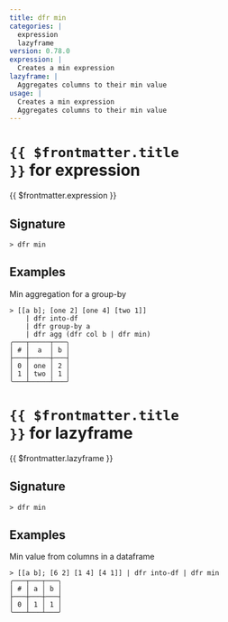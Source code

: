```yaml
---
title: dfr min
categories: |
  expression
  lazyframe
version: 0.78.0
expression: |
  Creates a min expression
lazyframe: |
  Aggregates columns to their min value
usage: |
  Creates a min expression
  Aggregates columns to their min value
---
```


# <code>{{ $frontmatter.title }}</code> for expression

<div class='command-title'>{{ $frontmatter.expression }}</div>

## Signature

```> dfr min ```

## Examples

Min aggregation for a group-by
```shell
> [[a b]; [one 2] [one 4] [two 1]]
    | dfr into-df
    | dfr group-by a
    | dfr agg (dfr col b | dfr min)
╭───┬─────┬───╮
│ # │  a  │ b │
├───┼─────┼───┤
│ 0 │ one │ 2 │
│ 1 │ two │ 1 │
╰───┴─────┴───╯

```

# <code>{{ $frontmatter.title }}</code> for lazyframe

<div class='command-title'>{{ $frontmatter.lazyframe }}</div>

## Signature

```> dfr min ```

## Examples

Min value from columns in a dataframe
```shell
> [[a b]; [6 2] [1 4] [4 1]] | dfr into-df | dfr min
╭───┬───┬───╮
│ # │ a │ b │
├───┼───┼───┤
│ 0 │ 1 │ 1 │
╰───┴───┴───╯

```
